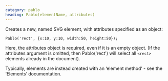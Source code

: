 ```yaml
--- 
category: pablo
heading: Pablo(elementName, attributes)
---
```


Creates a new, named SVG element, with attributes specified as an object:

    Pablo('rect', {x:10, y:10, width:50, height:50});

Here, the attributes object is required, even if it is an empty object. (If the attributes argument is omitted, then Pablo('rect') will select all `<rect>` elements already in the document).

Typically, elements are instead created with an ‘element method’ - see the ‘Elements’ documentation.